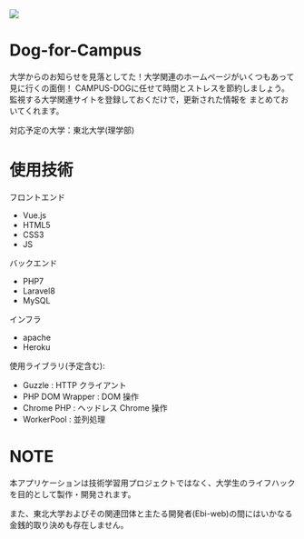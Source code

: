 <img src='https://www.tohoku.ac.jp/japanese/share/img/logo_header.png'>

# Dog-for-Campus
大学からのお知らせを見落としてた！大学関連のホームページがいくつもあって見に行くの面倒！
CAMPUS-DOGに任せて時間とストレスを節約しましょう。監視する大学関連サイトを登録しておくだけで，更新された情報を
まとめておいてくれます。

対応予定の大学：東北大学(理学部)

# 使用技術

フロントエンド
- Vue.js
- HTML5
- CSS3
- JS

バックエンド
- PHP7
- Laravel8
- MySQL

インフラ
- apache
- Heroku

使用ライブラリ(予定含む):
- Guzzle : HTTP クライアント
- PHP DOM Wrapper : DOM 操作
- Chrome PHP : ヘッドレス Chrome 操作
- WorkerPool : 並列処理

# NOTE

<p>本アプリケーションは技術学習用プロジェクトではなく、大学生のライフハックを目的として製作・開発されます。</p>
<p>また、東北大学およびその関連団体と主たる開発者(Ebi-web)の間にはいかなる金銭的取り決めも存在しません。</p>
